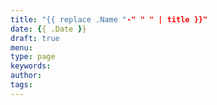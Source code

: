 ```yaml
---
title: "{{ replace .Name "-" " " | title }}"
date: {{ .Date }}
draft: true
menu:
type: page
keywords:
author:
tags:
---
```


